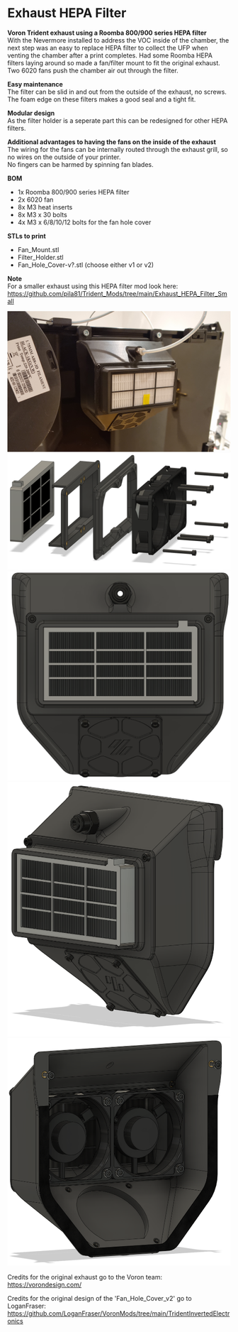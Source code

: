 # Exhaust HEPA Filter

**Voron Trident exhaust using a Roomba 800/900 series HEPA filter**  
With the Nevermore installed to address the VOC inside of the chamber, the next step was an easy to replace HEPA filter to collect the UFP when venting the chamber after a print completes. Had some Roomba HEPA filters laying around so made a fan/filter mount to fit the original exhaust. Two 6020 fans push the chamber air out through the filter.

**Easy maintenance**  
The filter can be slid in and out from the outside of the exhaust, no screws. The foam edge on these filters makes a good seal and a tight fit.

**Modular design**  
As the filter holder is a seperate part this can be redesigned for other HEPA filters.

**Additional advantages to having the fans on the inside of the exhaust**  
The wiring for the fans can be internally routed through the exhaust grill, so no wires on the outside of your printer.  
No fingers can be harmed by spinning fan blades.

**BOM**
- 1x Roomba 800/900 series HEPA filter
- 2x 6020 fan
- 8x M3 heat inserts
- 8x M3 x 30 bolts
- 4x M3 x 6/8/10/12 bolts for the fan hole cover

**STLs to print**
- Fan_Mount.stl
- Filter_Holder.stl
- Fan_Hole_Cover-v?.stl (choose either v1 or v2)

**Note**  
For a smaller exhaust using this HEPA filter mod look here: https://github.com/pila81/Trident_Mods/tree/main/Exhaust_HEPA_Filter_Small

![](./images/Exhaust_HEPA_Filter_5.jpg)
![](./images/Exhaust_HEPA_Filter_4.PNG)
![](./images/Exhaust_HEPA_Filter_1.PNG)
![](./images/Exhaust_HEPA_Filter_2.PNG)
![](./images/Exhaust_HEPA_Filter_3.PNG)

Credits for the original exhaust go to the Voron team: https://vorondesign.com/  
  
Credits for the original design of the 'Fan_Hole_Cover_v2' go to LoganFraser: https://github.com/LoganFraser/VoronMods/tree/main/TridentInvertedElectronics
